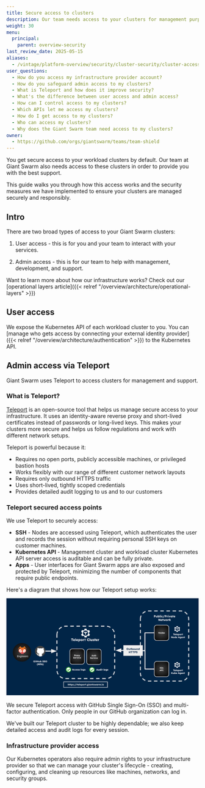 ```yaml
---
title: Secure access to clusters
description: Our team needs access to your clusters for management purposes. Here's how we make sure this access is secure and responsible.
weight: 30
menu:
  principal:
    parent: overview-security
last_review_date: 2025-05-15
aliases:
  - /vintage/platform-overview/security/cluster-security/cluster-access/
user_questions:
  - How do you access my infrastructure provider account?
  - How do you safeguard admin access to my clusters?
  - What is Teleport and how does it improve security?
  - What's the difference between user access and admin access?
  - How can I control access to my clusters?
  - Which APIs let me access my clusters?
  - How do I get access to my clusters?
  - Who can access my clusters?
  - Why does the Giant Swarm team need access to my clusters?
owner:
  - https://github.com/orgs/giantswarm/teams/team-shield
---
```


You get secure access to your workload clusters by default. Our team at Giant Swarm also needs access to these clusters in order to provide you with the best support.

This guide walks you through how this access works and the security measures we have implemented to ensure your clusters are managed securely and responsibly.

## Intro

There are two broad types of access to your Giant Swarm clusters:

1. User access - this is for you and your team to interact with your services.

2. Admin access - this is for our team to help with management, development, and support.

Want to learn more about how our infrastructure works? Check out our [operational layers article]({{< relref "/overview/architecture/operational-layers" >}})

## User access

We expose the Kubernetes API of each workload cluster to you. You can [manage who gets access by connecting your external identity provider]({{< relref "/overview/architecture/authentication" >}}) to the Kubernetes API.

## Admin access via Teleport

Giant Swarm uses Teleport to access clusters for management and support.

### What is Teleport?

[Teleport](https://goteleport.com/) is an open-source tool that helps us manage secure access to your infrastructure. It uses an identity-aware reverse proxy and short-lived certificates instead of passwords or long-lived keys. This makes your clusters more secure and helps us follow regulations and work with different network setups.

Teleport is powerful because it:

- Requires no open ports, publicly accessible machines, or privileged bastion hosts
- Works flexibly with our range of different customer network layouts
- Requires only outbound HTTPS traffic
- Uses short-lived, tightly scoped credentials
- Provides detailed audit logging to us and to our customers

### Teleport secured access points

We use Teleport to securely access:

- **SSH** - Nodes are accessed using Teleport, which authenticates the user and records the session without requiring personal SSH keys on customer machines.
- **Kubernetes API** - Management cluster and workload cluster Kubernetes API server access is auditable and can be fully private.
- **Apps** - User interfaces for Giant Swarm apps are also exposed and protected by Teleport, minimizing the number of components that require public endpoints.

Here's a diagram that shows how our Teleport setup works:

![Teleport Architecture](teleport.png)

We secure Teleport access with GitHub Single Sign-On (SSO) and multi-factor authentication. Only people in our GitHub organization can log in.

We've built our Teleport cluster to be highly dependable; we also keep detailed access and audit logs for every session.

### Infrastructure provider access

Our Kubernetes operators also require admin rights to your infrastructure provider so that we can manage your cluster's lifecycle - creating, configuring, and cleaning up resources like machines, networks, and security groups.

